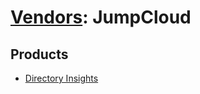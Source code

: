 # [Vendors](README.md): JumpCloud

## Products

- [Directory Insights](../products/05bfaf47-5e21-4d5f-b724-98960a6fca8a.md)
